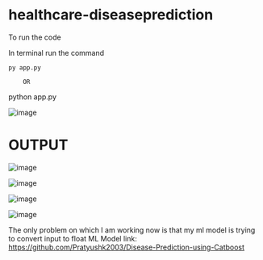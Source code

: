 # healthcare-diseaseprediction

To run the code

In terminal run the command 

    py app.py
    
        OR
        
   python app.py 
   
![image](https://github.com/Pratyushk2003/healthcare-diseaseprediction/assets/77561223/1495064b-c035-46e5-ae7e-da915ca12497)
# OUTPUT
![image](https://github.com/Pratyushk2003/healthcare-diseaseprediction/assets/77561223/e1b1da49-f70c-4e9a-a415-d294aeccdee9)

![image](https://github.com/Pratyushk2003/healthcare-diseaseprediction/assets/77561223/9a13d580-93b6-4665-8152-b995b22b5e8d)

![image](https://github.com/Pratyushk2003/healthcare-diseaseprediction/assets/77561223/b116b41d-b524-4ee5-a3c7-f3fde5502e0a)

![image](https://github.com/Pratyushk2003/healthcare-diseaseprediction/assets/77561223/34ea1203-0b57-45ae-8f8a-a9883ec61191)

The only problem on which I am working now is that my ml model is trying to convert input to float
ML Model link: https://github.com/Pratyushk2003/Disease-Prediction-using-Catboost
